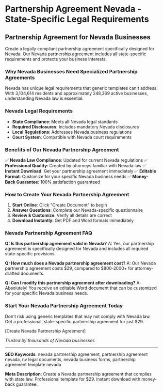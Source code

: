 # Partnership Agreement Nevada - State-Specific Legal Requirements

## Partnership Agreement for Nevada Businesses

Create a legally compliant partnership agreement specifically designed for Nevada. Our Nevada partnership agreement includes all state-specific requirements and protects your business interests.

### Why Nevada Businesses Need Specialized Partnership Agreements

Nevada has unique legal requirements that generic templates can't address. With 3,104,614 residents and approximately 248,369 active businesses, understanding Nevada law is essential.

### Nevada Legal Requirements

- **State Compliance**: Meets all Nevada legal standards
- **Required Disclosures**: Includes mandatory Nevada disclosures
- **Local Regulations**: Addresses Nevada business regulations
- **Court System**: Compatible with Nevada court requirements

### Benefits of Our Nevada Partnership Agreement

✅ **Nevada Law Compliance**: Updated for current Nevada regulations
✅ **Professional Quality**: Created by attorneys familiar with Nevada law
✅ **Instant Download**: Get your partnership agreement immediately
✅ **Editable Format**: Customize for your specific Nevada business needs
✅ **Money-Back Guarantee**: 100% satisfaction guaranteed

### How to Create Your Nevada Partnership Agreement

1. **Start Online**: Click "Create Document" to begin
2. **Answer Questions**: Complete our Nevada-specific questionnaire
3. **Review & Customize**: Verify all details are correct
4. **Download Instantly**: Get PDF and Word formats immediately

### Nevada Partnership Agreement FAQ

**Q: Is this partnership agreement valid in Nevada?**
A: Yes, our partnership agreement is specifically designed for Nevada and includes all required state-specific provisions.

**Q: How much does a Nevada partnership agreement cost?**
A: Our Nevada partnership agreement costs $29, compared to $800-2000+ for attorney-drafted documents.

**Q: Can I modify this partnership agreement after downloading?**
A: Absolutely! You receive an editable Word document that can be customized for your specific Nevada business needs.

### Start Your Nevada Partnership Agreement Today

Don't risk using generic templates that may not comply with Nevada law. Get a professional, state-specific partnership agreement for just $29.

[Create Nevada Partnership Agreement]

*Trusted by thousands of Nevada businesses*

---

**SEO Keywords**: nevada partnership agreement, partnership agreement nevada, nv legal documents, nevada business forms, partnership agreement template nevada

**Meta Description**: Create a Nevada partnership agreement that complies with state law. Professional template for $29. Instant download with money-back guarantee.
